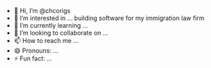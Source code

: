 - 👋 Hi, I’m @chcorigs
- 👀 I’m interested in ... building software for my immigration law firm
- 🌱 I’m currently learning ...
- 💞️ I’m looking to collaborate on ...
- 📫 How to reach me ...
- 😄 Pronouns: ...
- ⚡ Fun fact: ...

<!---
chcorigs/chcorigs is a ✨ special ✨ repository because its `README.md` (this file) appears on your GitHub profile.
You can click the Preview link to take a look at your changes.
--->
